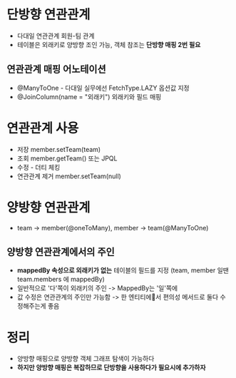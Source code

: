 # 단방향 연관관계
- 다대일 연관관계
  회원-팀 관계
- 테이블은 외래키로 양방향 조인 가능, 객체 참조는 **단방향 매핑 2번 필요**
## 연관관계 매핑 어노테이션
- @ManyToOne - 다대일
  실무에선 FetchType.LAZY 옵션값 지정
- @JoinColumn(name = "외래키")
  외래키와 필드 매핑
# 연관관계 사용
- 저장
  member.setTeam(team)
- 조회
  member.getTeam() 또는 JPQL
- 수정 - 더티 체킹
- 연관관계 제거
  member.setTeam(null)
# 양방향 연관관계
- team -> member(@oneToMany), member -> team(@ManyToOne)
## 양방향 연관관계에서의 주인
- **mappedBy 속성으로 외래키가 없는** 테이블의 필드를 지정
  (team, member 일땐 team.members 에 mappedBy)
- 일반적으로 '다'쪽이 외래키의 주인 -> MappedBy는 '일'쪽에
- 값 수정은 연관관계의 주인만 가능함
  -> 한 엔티티에서 편의성 메서드로 둘다 수정해주는게 좋음
# 정리
- 양방향 매핑으로 양방향 객체 그래프 탐색이 가능하다
- **하지만 양방향 매핑은 복잡하므로 단방향을 사용하다가 필요시에 추가하자**